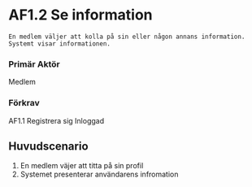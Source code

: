 # AF1.2 Se information
    En medlem väljer att kolla på sin eller någon annans information. 
    Systemt visar informationen.
### Primär Aktör
Medlem
### Förkrav
AF1.1 Registrera sig
Inloggad 
## Huvudscenario
1. En medlem väjer att titta på sin profil
2. Systemet presenterar användarens infromation